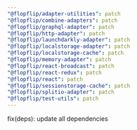 ```yaml
---
"@flopflip/adapter-utilities": patch
"@flopflip/combine-adapters": patch
"@flopflip/graphql-adapter": patch
"@flopflip/http-adapter": patch
"@flopflip/launchdarkly-adapter": patch
"@flopflip/localstorage-adapter": patch
"@flopflip/localstorage-cache": patch
"@flopflip/memory-adapter": patch
"@flopflip/react-broadcast": patch
"@flopflip/react-redux": patch
"@flopflip/react": patch
"@flopflip/sessionstorage-cache": patch
"@flopflip/splitio-adapter": patch
"@flopflip/test-utils": patch
---
```


fix(deps): update all dependencies
